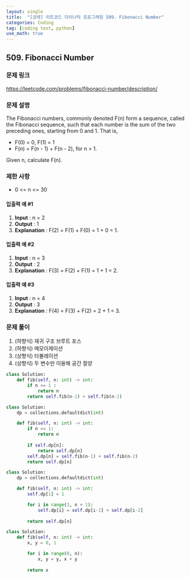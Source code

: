 ```yaml
---
layout: single
title:  "[코테] 리트코드 다이나믹 프로그래밍 509. Fibonacci Number"
categories: Coding
tag: [coding test, python]
use_math: true
---
```


## 509. Fibonacci Number
### 문제 링크
<https://leetcode.com/problems/fibonacci-number/description/>

### 문제 설명
The Fibonacci numbers, commonly denoted F(n) form a sequence, called the Fibonacci sequence, such that each number is the sum of the two preceding ones, starting from 0 and 1. That is,

- F(0) = 0, F(1) = 1
- F(n) = F(n - 1) + F(n - 2), for n > 1.

Given n, calculate F(n).

### 제한 사항
- 0 <= n <= 30

#### 입출력 예 #1 
1. **Input** : n = 2
2. **Output** : 1
3. **Explanation** : F(2) = F(1) + F(0) = 1 + 0 = 1.

#### 입출력 예 #2
1. **Input** : n = 3
2. **Output** : 2
3. **Explanation** : F(3) = F(2) + F(1) = 1 + 1 = 2.

#### 입출력 예 #3
1. **Input** : n = 4
2. **Output** : 3
3. **Explanation** : F(4) = F(3) + F(2) = 2 + 1 = 3.

### 문제 풀이
1. (하향식) 재귀 구조 브루트 포스
2. (하향식) 메모이제이션
3. (상향식) 타뷸레이션
4. (상향식) 두 변수만 이용해 공간 절양


```python
class Solution:
    def fib(self, n: int) -> int:
        if n <= 1 :
            return n
        return self.fib(n-1) + self.fib(n-2)
```


```python
class Solution:
    dp = collections.defaultdict(int)

    def fib(self, n: int) -> int:
        if n <= 1:
            return n
        
        if self.dp[n]:
            return self.dp[n]
        self.dp[n] = self.fib(n-1) + self.fib(n-2)
        return self.dp[n]
```


```python
class Solution:
    dp = collections.defaultdict(int)

    def fib(self, n: int) -> int:
        self.dp[1] = 1

        for i in range(2, n + 1):
            self.dp[i] = self.dp[i-1] + self.dp[i-2]
            
        return self.dp[n]
```


```python
class Solution:
    def fib(self, n: int) -> int:
        x, y = 0, 1

        for i in range(0, n):
            x, y = y, x + y
            
        return x
```
